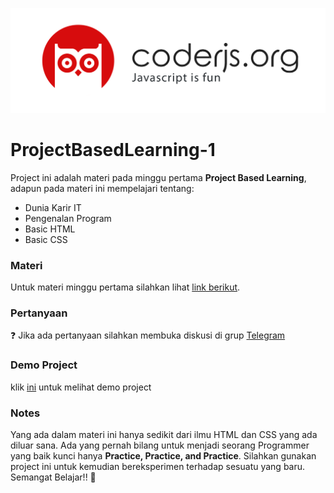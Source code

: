 ![Logo](img/coderjs.png)

# ProjectBasedLearning-1

Project ini adalah materi pada minggu pertama **Project Based Learning**, adapun pada materi ini mempelajari tentang:

- Dunia Karir IT
- Pengenalan Program
- Basic HTML
- Basic CSS

### Materi

Untuk materi minggu pertama silahkan lihat [link berikut](http://bit.ly/coderjs-minggu1).


### Pertanyaan

:question: Jika ada pertanyaan silahkan membuka diskusi di grup [Telegram](bit.ly/coderjsorg)


### Demo Project

klik [ini](https://coderjsteam.github.io/ProjectBasedLearning-1/) untuk melihat demo project

### Notes

Yang ada dalam materi ini hanya sedikit dari ilmu HTML dan CSS yang ada diluar sana. Ada yang pernah bilang untuk menjadi seorang Programmer yang baik kunci hanya **Practice, Practice, and Practice**. Silahkan gunakan project ini untuk kemudian bereksperimen terhadap sesuatu yang baru.
Semangat Belajar!! :muscle: